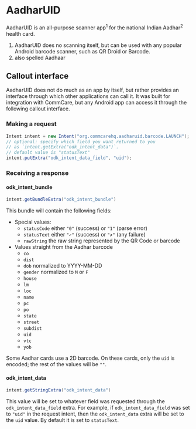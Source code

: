 # AadharUID

AadharUID is an all-purpose scanner app<sup>1</sup> for the national Indian Aadhar<sup>2</sup> health card.


1. AadharUID does no scanning itself, but can be used with any popular Android barcode scanner,
such as QR Droid or Barcode.
2. also spelled Aadhaar


## Callout interface

AadharUID does not do much as an app by itself, but rather provides an interface through which
other applications can call it. It was built for integration with CommCare, but any Android app
can access it through the following callout interface.

### Making a request

```java
Intent intent = new Intent("org.commcarehq.aadharuid.barcode.LAUNCH");
// optional: specify which field you want returned to you
// as `intent.getExtra("odk_intent_data")`.
// default value is "statusText"
intent.putExtra("odk_intent_data_field", "uid");
```

### Receiving a response

#### odk_intent_bundle
```java
intent.getBundleExtra("odk_intent_bundle")
```

This bundle will contain the following fields:
- Special values:
  - `statusCode` either `"0"` (success) or `"1"` (parse error)
  - `statusText` either `"✓"` (success) or `"✗"` (any failure)
  - `rawString` the raw string represented by the QR Code or barcode
- Values straight from the Aadhar barcode
  - `co`
  - `dist`
  - `dob` normalized to YYYY-MM-DD
  - `gender` normalized to `M` or `F`
  - `house`
  - `lm`
  - `loc`
  - `name`
  - `pc`
  - `po`
  - `state`
  - `street`
  - `subdist`
  - `uid`
  - `vtc`
  - `yob`

Some Aadhar cards use a 2D barcode. On these cards,
only the `uid` is encoded; the rest of the values will be `""`.

#### odk_intent_data
```java
intent.getStringExtra("odk_intent_data")
```

This value will be set to whatever field was requested through
the `odk_intent_data_field` extra. For example, if `odk_intent_data_field` was set to `"uid"` in the request intent,
then the `odk_intent_data` extra will be set to the `uid` value.
By default it is set to `statusText`.
